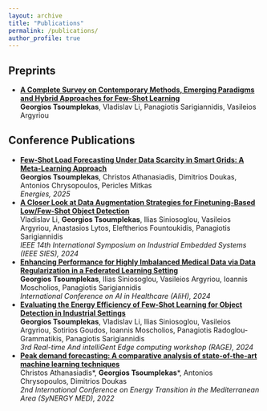 ```yaml
---
layout: archive
title: "Publications"
permalink: /publications/
author_profile: true
---
```


Preprints
------------
- **[A Complete Survey on Contemporary Methods, Emerging Paradigms and Hybrid Approaches for Few-Shot Learning](https://arxiv.org/pdf/2402.03017)** <br> **Georgios Tsoumplekas**, Vladislav Li, Panagiotis Sarigiannidis, Vasileios Argyriou

Conference Publications
------------
- **[Few-Shot Load Forecasting Under Data Scarcity in Smart Grids: A Meta-Learning Approach](https://www.mdpi.com/1996-1073/18/3/742)** <br> **Georgios Tsoumplekas**, Christos Athanasiadis, Dimitrios Doukas, Antonios Chrysopoulos, Pericles Mitkas <br> <em> Energies, 2025 </em>
- **[A Closer Look at Data Augmentation Strategies for Finetuning-Based Low/Few-Shot Object Detection](https://arxiv.org/pdf/2408.10940)** <br> Vladislav Li, **Georgios Tsoumplekas**, Ilias Siniosoglou, Vasileios Argyriou, Anastasios Lytos, Eleftherios Fountoukidis, Panagiotis Sarigiannidis <br> <em> IEEE 14th International Symposium on Industrial Embedded Systems (IEEE SIES), 2024 </em>
- **[Enhancing Performance for Highly Imbalanced Medical Data via Data Regularization in a Federated Learning Setting](https://arxiv.org/pdf/2405.20430)** <br> **Georgios Tsoumplekas**, Ilias Siniosoglou, Vasileios Argyriou, Ioannis Moscholios, Panagiotis Sarigiannidis <br> <em> International Conference on AI in Healthcare (AIiH), 2024 </em>
- **[Evaluating the Energy Efficiency of Few-Shot Learning for Object Detection in Industrial Settings](https://arxiv.org/pdf/2403.06631)** <br> **Georgios Tsoumplekas**, Vladislav Li, Ilias Siniosoglou, Vasileios Argyriou, Sotirios Goudos, Ioannis Moscholios, Panagiotis Radoglou-Grammatikis, Panagiotis Sarigiannidis <br> <em> 3rd Real-time And intelliGent Edge computing workshop (RAGE), 2024 </em>
- **[Peak demand forecasting: A comparative analysis of state-of-the-art machine learning techniques](https://ieeexplore.ieee.org/abstract/document/9941434)** <br> Christos Athanasiadis\*, **Georgios Tsoumplekas**\*, Antonios Chrysopoulos, Dimitrios Doukas <br> <em> 2nd International Conference on Energy Transition in the Mediterranean Area (SyNERGY MED), 2022 </em>
